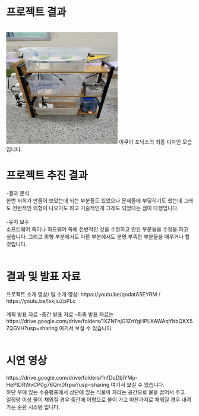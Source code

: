 <h1> 프로젝트 결과 </h1><br>
<img src="img/캡스톤.jpg" width="300" height="300">
아쿠아 포닉스의 최종 디자인 모습입니다.

<h1> 프로젝트 추진 결과</h1>
-결과 분석
<br>
  <div>한번 저희가 만들어 보았는데 되는 부분들도 있었으나 문제들에 부딪히기도 했는데 그래도 전반적인 외형이 나오기도 하고 기술적인게 그래도 되었다는 점이 다행입니다.</div>
<br>
-유지 보수
<br>
 <div>소프트웨어 쪽이나 하드웨어 쪽에 전반적인 것을 수정하고 안된 부분들을 수정을 하고 싶습니다. 그리고 외형 부분에서도 다른 부분에서도 분명 부족한 부분들을 매우거나 할 것입니다.</div>
<br>

<h1> 결과 및 발표 자료</h1>

  <div>프로젝트 소개 영상/ 팀 소개 영상: https://youtu.be/qodatA5EYRM  /  https://youtu.be/IxkjiuZpPLc</div>
<br>
  <div>계획 발표 자료 -중간 발표 자료 -최종 발표 자료는 https://drive.google.com/drive/folders/1XZNFnjG1ZnYgHPLXAWAqYbbQKX57QGVH?usp=sharing 여기서 보실 수 있습니다</div>
<br>

<h1> 시연 영상 </h1>
  <div>https://drive.google.com/drive/folders/1nfDqDblYMp-HePtDRWvCP0g76Qm0frpw?usp=sharing 여기서 보실 수 있습니다.</div>
  <div> 하단 부에 있는 수중펌프에서 상단에 있는 식물이 자라는 공간으로 물을 끌어서 주고 </div>
  <div> 일정량 이상 물이 채워질 경우 중간에 어항으로 물이 가고 마찬가지로 채워질 경우 내려가는 순환 시스템 입니다.</div>
